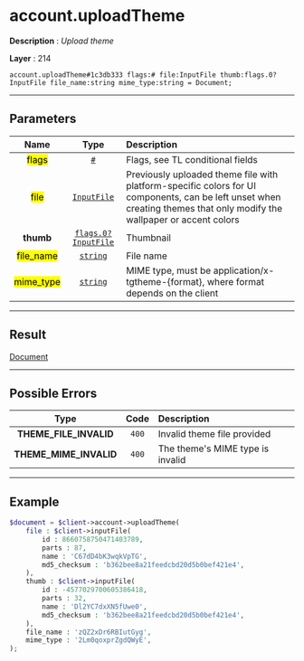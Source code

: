 # account.uploadTheme

**Description** : *Upload theme*

**Layer** : 214

```tl
account.uploadTheme#1c3db333 flags:# file:InputFile thumb:flags.0?InputFile file_name:string mime_type:string = Document;
```

---

## Parameters

| Name | Type | Description |
| :---: | :---: | :--- |
| <mark>flags</mark> | [`#`](type/#) | Flags, see TL conditional fields |
| <mark>file</mark> | [`InputFile`](type/InputFile) | Previously uploaded theme file with platform-specific colors for UI components, can be left unset when creating themes that only modify the wallpaper or accent colors |
| **thumb** | [`flags.0?InputFile`](type/InputFile) | Thumbnail |
| <mark>file_name</mark> | [`string`](type/string) | File name |
| <mark>mime_type</mark> | [`string`](type/string) | MIME type, must be application/x-tgtheme-{format}, where format depends on the client |

---

## Result

[Document](type/Document)

---

## Possible Errors

| Type | Code | Description |
| :---: | :---: | :--- |
| **THEME_FILE_INVALID** | `400` | Invalid theme file provided |
| **THEME_MIME_INVALID** | `400` | The theme's MIME type is invalid |

---

## Example

```php
$document = $client->account->uploadTheme(
	file : $client->inputFile(
		id : 8660758750471403789,
		parts : 87,
		name : 'C67dD4bK3wqkVpTG',
		md5_checksum : 'b362bee8a21feedcbd20d5b0bef421e4',
	),
	thumb : $client->inputFile(
		id : -4577029700605386418,
		parts : 32,
		name : 'Dl2YC7dxXN5fUwe0',
		md5_checksum : 'b362bee8a21feedcbd20d5b0bef421e4',
	),
	file_name : 'zQZ2xDr6RBIutGyg',
	mime_type : '2Lm0qoxprZgdQWyE',
);
```